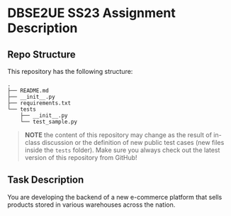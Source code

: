 # DBSE2UE SS23 Assignment Description

## Repo Structure
This repository has the following structure:


```
.
├── README.md
├── __init__.py
├── requirements.txt
└── tests
    ├── __init__.py
    └── test_sample.py
```

> **NOTE** the content of this repository may change as the result of in-class discussion or the definition of new public test cases (new files inside the `tests` folder). Make sure you always check out the latest version of this repository from GitHub!

## Task Description

You are developing the backend of a new e-commerce platform that sells products stored in various warehouses across the nation.
